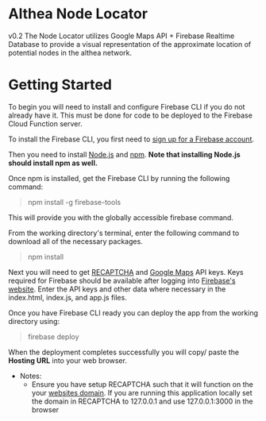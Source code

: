 
# Althea Node Locator 
v0.2 The Node Locator utilizes Google Maps API + Firebase Realtime Database to provide a visual representation of the approximate location of potential nodes in the althea network. 


# Getting Started
To begin you will need to install and configure Firebase CLI if you do not already have it. This must be done for code to be deployed to the Firebase Cloud Function server. 

To install the Firebase CLI, you first need to [sign up for a Firebase account](https://firebase.google.com/).

Then you need to install [Node.js](http://nodejs.org/) and [npm](https://npmjs.org/). **Note that installing Node.js should install npm as well.**

Once npm is installed, get the Firebase CLI by running the following command:

> npm install -g firebase-tools

This will provide you with the globally accessible firebase command.

From the working directory's terminal, enter the following command to download all of the necessary packages. 

> npm install

Next you will need to get [RECAPTCHA](https://codelabs.developers.google.com/codelabs/reCAPTCHA/index.html#0) and [Google Maps](https://developers.google.com/maps/documentation/javascript/get-api-key) API keys. Keys required for Firebase should be available after logging into [Firebase's website](https://firebase.google.com/). Enter the API keys and other data where necessary in the index.html, index.js, and app.js files.

Once you have Firebase CLI ready you can deploy the app from the working directory using: 

> firebase deploy

When the deployment completes successfully you will copy/ paste the **Hosting URL** into your web browser.


* Notes: 
    * Ensure you have setup RECAPTCHA such that it will function on the your [websites domain](https://developers.google.com/recaptcha/docs/domain_validation). If you are running this application locally set the domain in RECAPTCHA to 127.0.0.1 and use 127.0.0.1:3000 in the browser